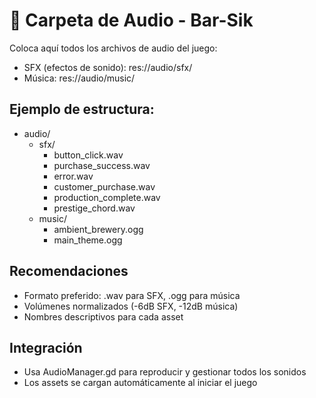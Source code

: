 # 🎵 Carpeta de Audio - Bar-Sik

Coloca aquí todos los archivos de audio del juego:
- SFX (efectos de sonido): res://audio/sfx/
- Música: res://audio/music/

## Ejemplo de estructura:
- audio/
  - sfx/
    - button_click.wav
    - purchase_success.wav
    - error.wav
    - customer_purchase.wav
    - production_complete.wav
    - prestige_chord.wav
  - music/
    - ambient_brewery.ogg
    - main_theme.ogg

## Recomendaciones
- Formato preferido: .wav para SFX, .ogg para música
- Volúmenes normalizados (-6dB SFX, -12dB música)
- Nombres descriptivos para cada asset

## Integración
- Usa AudioManager.gd para reproducir y gestionar todos los sonidos
- Los assets se cargan automáticamente al iniciar el juego
